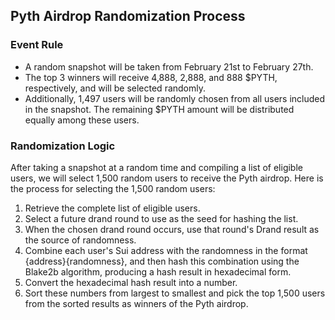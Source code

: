 ## Pyth Airdrop Randomization Process

### Event Rule

- A random snapshot will be taken from February 21st to February 27th.
- The top 3 winners will receive 4,888, 2,888, and 888 $PYTH, respectively, and will be selected randomly.
- Additionally, 1,497 users will be randomly chosen from all users included in the snapshot. The remaining $PYTH amount will be distributed equally among these users.

### Randomization Logic

After taking a snapshot at a random time and compiling a list of eligible users, we will select 1,500 random users to receive the Pyth airdrop. Here is the process for selecting the 1,500 random users:

1. Retrieve the complete list of eligible users.
2. Select a future drand round to use as the seed for hashing the list.
3. When the chosen drand round occurs, use that round's Drand result as the source of randomness.
4. Combine each user's Sui address with the randomness in the format {address}{randomness}, and then hash this combination using the Blake2b algorithm, producing a hash result in hexadecimal form.
5. Convert the hexadecimal hash result into a number.
6. Sort these numbers from largest to smallest and pick the top 1,500 users from the sorted results as winners of the Pyth airdrop.
